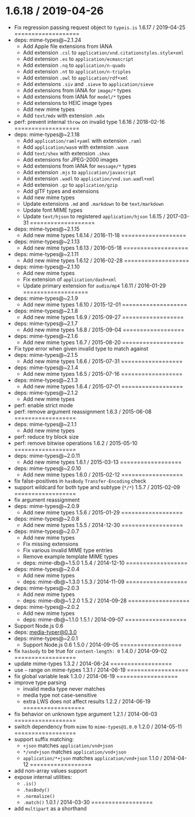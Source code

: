 1.6.18 / 2019-04-26
===================
  * Fix regression passing request object to `typeis.is`
1.6.17 / 2019-04-25
===================
  * deps: mime-types@~2.1.24
    - Add Apple file extensions from IANA
    - Add extension `.csl` to `application/vnd.citationstyles.style+xml`
    - Add extension `.es` to `application/ecmascript`
    - Add extension `.nq` to `application/n-quads`
    - Add extension `.nt` to `application/n-triples`
    - Add extension `.owl` to `application/rdf+xml`
    - Add extensions `.siv` and `.sieve` to `application/sieve`
    - Add extensions from IANA for `image/*` types
    - Add extensions from IANA for `model/*` types
    - Add extensions to HEIC image types
    - Add new mime types
    - Add `text/mdx` with extension `.mdx`
  * perf: prevent internal `throw` on invalid type
1.6.16 / 2018-02-16
===================
  * deps: mime-types@~2.1.18
    - Add `application/raml+yaml` with extension `.raml`
    - Add `application/wasm` with extension `.wasm`
    - Add `text/shex` with extension `.shex`
    - Add extensions for JPEG-2000 images
    - Add extensions from IANA for `message/*` types
    - Add extension `.mjs` to `application/javascript`
    - Add extension `.wadl` to `application/vnd.sun.wadl+xml`
    - Add extension `.gz` to `application/gzip`
    - Add glTF types and extensions
    - Add new mime types
    - Update extensions `.md` and `.markdown` to be `text/markdown`
    - Update font MIME types
    - Update `text/hjson` to registered `application/hjson`
1.6.15 / 2017-03-31
===================
  * deps: mime-types@~2.1.15
    - Add new mime types
1.6.14 / 2016-11-18
===================
  * deps: mime-types@~2.1.13
    - Add new mime types
1.6.13 / 2016-05-18
===================
  * deps: mime-types@~2.1.11
    - Add new mime types
1.6.12 / 2016-02-28
===================
  * deps: mime-types@~2.1.10
    - Add new mime types
    - Fix extension of `application/dash+xml`
    - Update primary extension for `audio/mp4`
1.6.11 / 2016-01-29
===================
  * deps: mime-types@~2.1.9
    - Add new mime types
1.6.10 / 2015-12-01
===================
  * deps: mime-types@~2.1.8
    - Add new mime types
1.6.9 / 2015-09-27
==================
  * deps: mime-types@~2.1.7
    - Add new mime types
1.6.8 / 2015-09-04
==================
  * deps: mime-types@~2.1.6
    - Add new mime types
1.6.7 / 2015-08-20
==================
  * Fix type error when given invalid type to match against
  * deps: mime-types@~2.1.5
    - Add new mime types
1.6.6 / 2015-07-31
==================
  * deps: mime-types@~2.1.4
    - Add new mime types
1.6.5 / 2015-07-16
==================
  * deps: mime-types@~2.1.3
    - Add new mime types
1.6.4 / 2015-07-01
==================
  * deps: mime-types@~2.1.2
    - Add new mime types
  * perf: enable strict mode
  * perf: remove argument reassignment
1.6.3 / 2015-06-08
==================
  * deps: mime-types@~2.1.1
    - Add new mime types
  * perf: reduce try block size
  * perf: remove bitwise operations
1.6.2 / 2015-05-10
==================
  * deps: mime-types@~2.0.11
    - Add new mime types
1.6.1 / 2015-03-13
==================
  * deps: mime-types@~2.0.10
    - Add new mime types
1.6.0 / 2015-02-12
==================
  * fix false-positives in `hasBody` `Transfer-Encoding` check
  * support wildcard for both type and subtype (`*/*`)
1.5.7 / 2015-02-09
==================
  * fix argument reassignment
  * deps: mime-types@~2.0.9
    - Add new mime types
1.5.6 / 2015-01-29
==================
  * deps: mime-types@~2.0.8
    - Add new mime types
1.5.5 / 2014-12-30
==================
  * deps: mime-types@~2.0.7
    - Add new mime types
    - Fix missing extensions
    - Fix various invalid MIME type entries
    - Remove example template MIME types
    - deps: mime-db@~1.5.0
1.5.4 / 2014-12-10
==================
  * deps: mime-types@~2.0.4
    - Add new mime types
    - deps: mime-db@~1.3.0
1.5.3 / 2014-11-09
==================
  * deps: mime-types@~2.0.3
    - Add new mime types
    - deps: mime-db@~1.2.0
1.5.2 / 2014-09-28
==================
  * deps: mime-types@~2.0.2
    - Add new mime types
    - deps: mime-db@~1.1.0
1.5.1 / 2014-09-07
==================
  * Support Node.js 0.6
  * deps: media-typer@0.3.0
  * deps: mime-types@~2.0.1
    - Support Node.js 0.6
1.5.0 / 2014-09-05
==================
 * fix `hasbody` to be true for `content-length: 0`
1.4.0 / 2014-09-02
==================
 * update mime-types
1.3.2 / 2014-06-24
==================
 * use `~` range on mime-types
1.3.1 / 2014-06-19
==================
 * fix global variable leak
1.3.0 / 2014-06-19
==================
 * improve type parsing
   - invalid media type never matches
   - media type not case-sensitive
   - extra LWS does not affect results
1.2.2 / 2014-06-19
==================
 * fix behavior on unknown type argument
1.2.1 / 2014-06-03
==================
 * switch dependency from `mime` to `mime-types@1.0.0`
1.2.0 / 2014-05-11
==================
 * support suffix matching:
   - `+json` matches `application/vnd+json`
   - `*/vnd+json` matches `application/vnd+json`
   - `application/*+json` matches `application/vnd+json`
1.1.0 / 2014-04-12
==================
 * add non-array values support
 * expose internal utilities:
   - `.is()`
   - `.hasBody()`
   - `.normalize()`
   - `.match()`
1.0.1 / 2014-03-30
==================
 * add `multipart` as a shorthand

